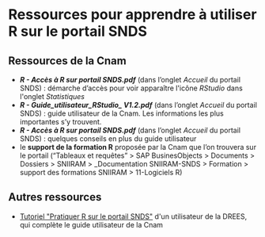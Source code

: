 # Ressources pour apprendre à utiliser R sur le portail SNDS
<!-- SPDX-License-Identifier: MPL-2.0 -->  

## Ressources de la Cnam

- ***R - Accès à R sur portail SNDS.pdf*** (dans l’onglet *Accueil* du portail SNDS) : démarche d’accès pour voir apparaître l'icône *RStudio* dans l'onglet *Statistiques*
- ***R - Guide_utilisateur_RStudio_ V1.2.pdf*** (dans l’onglet *Accueil* du portail SNDS) : guide utilisateur de la Cnam. Les informations les plus importantes s’y trouvent.
- ***R - Accès à R sur portail SNDS.pdf*** (dans l’onglet *Accueil* du portail SNDS) : quelques conseils en plus du guide utilisateur
- le **support de la formation R** proposée par la Cnam que l’on trouvera sur le portail (“Tableaux et requêtes” > SAP BusinesObjects > Documents > Dossiers > SNIIRAM > _Documentation SNIIRAM-SNDS > Formation > support des formations SNIIRAM > 11-Logiciels R)

## Autres ressources

- [Tutoriel "Pratiquer R sur le portail SNDS"](../files/DREES/tuto_R_portail.SNDS.nb.html) d'un utilisateur de la DREES, qui complète le guide utilisateur de la Cnam 

